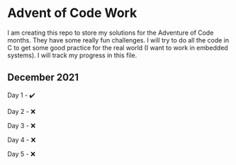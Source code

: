 # Advent of Code Work
I am creating this repo to store my solutions for the Adventure of Code months. They have some really fun challenges. I will try to do all the code in C to get some good practice for the real world (I want to work in embedded systems). I will track my progress in this file.

## December 2021
Day 1 - :heavy_check_mark:

Day 2 - :x:

Day 3 - :x:

Day 4 - :x:

Day 5 - :x:

